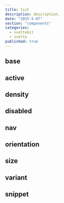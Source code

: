 ```yaml
---
title: list
description: description.
date: "2025-5-07"
section: "components"
categories:
  - sveltekit
  - svelte
published: true
---
```


<script>
  import { ListBase, ListActive, ListDensity, ListDisabled, ListNav, ListSize, ListOrientation, ListVariant, ListSnippet } from "$lib/components/docs/index.js";
</script>

## base

<ListBase/>

## active

<ListActive/>

## density

<ListDensity/>

## disabled

<ListDisabled/>

## nav

<ListNav/>

## orientation

<ListOrientation/>

## size

<ListSize/>

## variant

<ListVariant/>

## snippet

<ListSnippet/>

